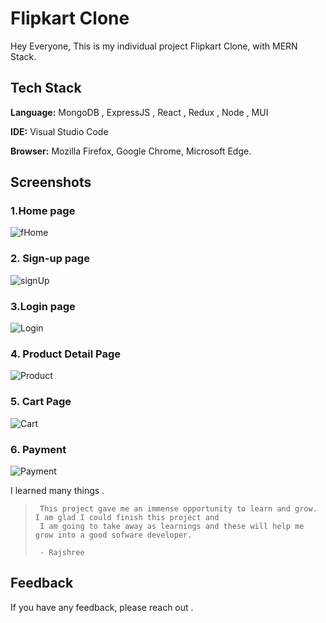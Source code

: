 # Flipkart Clone

Hey Everyone,
This is my individual project Flipkart Clone, with MERN Stack.

## Tech Stack

**Language:** MongoDB , ExpressJS , React , Redux , Node , MUI

**IDE:** Visual Studio Code

**Browser:** Mozilla Firefox, Google Chrome, Microsoft Edge.



## Screenshots

### 1.Home page
![fHome](https://github.com/RajshreeRajoliya/Flipkart/assets/113670900/ee78540f-a39e-4557-8293-ef2a7885d200)

### 2. Sign-up page
![signUp](https://user-images.githubusercontent.com/113670900/235449184-ef351516-2d97-43a2-81d8-72945a03aadd.png)

### 3.Login page
![Login](https://user-images.githubusercontent.com/113670900/235449288-a54d3ee2-5637-4efa-9f6a-902eaa527fcb.png)


### 4. Product Detail Page
![Product](https://user-images.githubusercontent.com/113670900/235449502-b0c179ff-da72-418b-b62c-0a19be6d2ffd.png)

### 5. Cart Page
![Cart](https://user-images.githubusercontent.com/113670900/235449665-7b3f1696-c51e-4c4b-858d-a964d9923d3d.png)

### 6. Payment
![Payment](https://user-images.githubusercontent.com/113670900/235449835-473876ab-69e6-4504-ae37-ae25bbb520ec.png)

I learned many things .
>      This project gave me an immense opportunity to learn and grow. I am glad I could finish this project and 
>      I am going to take away as learnings and these will help me grow into a good sofware developer. 
>      
>      - Rajshree
     

## Feedback

If you have any feedback, please reach out .


